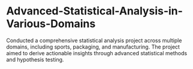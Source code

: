 # Advanced-Statistical-Analysis-in-Various-Domains

Conducted a comprehensive statistical analysis project across multiple domains, including sports, packaging, and manufacturing. The project aimed to derive actionable insights through advanced statistical methods and hypothesis testing. 
